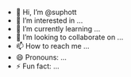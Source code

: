 - 👋 Hi, I’m @suphott
- 👀 I’m interested in ...
- 🌱 I’m currently learning ...
- 💞️ I’m looking to collaborate on ...
- 📫 How to reach me ...
- 😄 Pronouns: ...
- ⚡ Fun fact: ...

<!---
suphott/suphott is a ✨ special ✨ repository because its `README.md` (this file) appears on your GitHub profile.
You can click the Preview link to take a look at your changes.
--->
